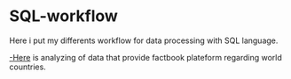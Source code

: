 # SQL-workflow
Here i put my differents workflow for data processing with SQL language.

[-Here](https://github.com/destoone/SQL-workflow/blob/main/factbook.ipynb) is analyzing of data that provide factbook plateform regarding world countries.
